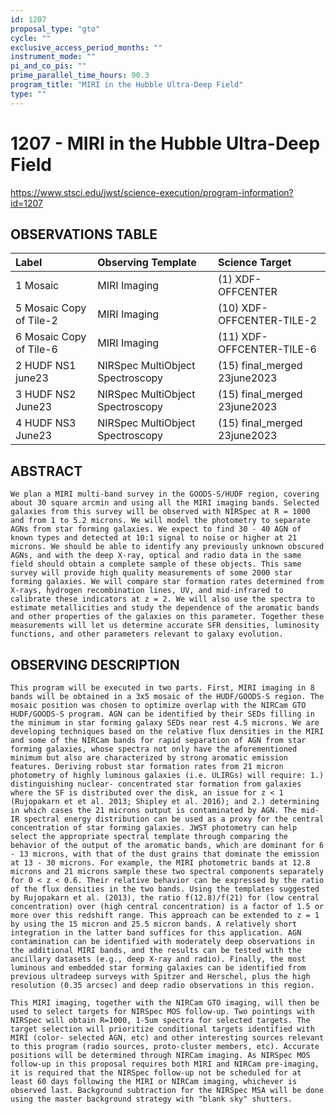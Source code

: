 ```yaml
---
id: 1207
proposal_type: "gto"
cycle: ""
exclusive_access_period_months: ""
instrument_mode: ""
pi_and_co_pis: ""
prime_parallel_time_hours: 90.3
program_title: "MIRI in the Hubble Ultra-Deep Field"
type: ""
---
```

# 1207 - MIRI in the Hubble Ultra-Deep Field
https://www.stsci.edu/jwst/science-execution/program-information?id=1207
## OBSERVATIONS TABLE
| Label                   | Observing Template                | Science Target                  |
| :---------------------- | :-------------------------------- | :------------------------------ |
| 1 Mosaic                | MIRI Imaging                      | (1) XDF-OFFCENTER               |
| 5 Mosaic Copy of Tile-2 | MIRI Imaging                      | (10) XDF-OFFCENTER-TILE-2       |
| 6 Mosaic Copy of Tile-6 | MIRI Imaging                      | (11) XDF-OFFCENTER-TILE-6       |
| 2 HUDF NS1 june23       | NIRSpec MultiObject Spectroscopy | (15) final_merged 23june2023    |
| 3 HUDF NS2 June23       | NIRSpec MultiObject Spectroscopy | (15) final_merged 23june2023    |
| 4 HUDF NS3 June23       | NIRSpec MultiObject Spectroscopy | (15) final_merged 23june2023    |

## ABSTRACT

    We plan a MIRI multi-band survey in the GOODS-S/HUDF region, covering about 30 square arcmin and using all the MIRI imaging bands. Selected galaxies from this survey will be observed with NIRSpec at R = 1000 and from 1 to 5.2 microns. We will model the photometry to separate AGNs from star forming galaxies. We expect to find 30 - 40 AGN of known types and detected at 10:1 signal to noise or higher at 21 microns. We should be able to identify any previously unknown obscured AGNs, and with the deep X-ray, optical and radio data in the same field should obtain a complete sample of these objects. This same survey will provide high quality measurements of some 2000 star forming galaxies. We will compare star formation rates determined from X-rays, hydrogen recombination lines, UV, and mid-infrared to calibrate these indicators at z = 2. We will also use the spectra to estimate metallicities and study the dependence of the aromatic bands and other properties of the galaxies on this parameter. Together these measurements will let us determine accurate SFR densities, luminosity functions, and other parameters relevant to galaxy evolution.

## OBSERVING DESCRIPTION

    This program will be executed in two parts. First, MIRI imaging in 8 bands will be obtained in a 3x5 mosaic of the HUDF/GOODS-S region. The mosaic position was chosen to optimize overlap with the NIRCam GTO HUDF/GOODS-S program. AGN can be identified by their SEDs filling in the minimum in star forming galaxy SEDs near rest 4.5 microns. We are developing techniques based on the relative flux densities in the MIRI and some of the NIRCam bands for rapid separation of AGN from star forming galaxies, whose spectra not only have the aforementioned minimum but also are characterized by strong aromatic emission features. Deriving robust star formation rates from 21 micron photometry of highly luminous galaxies (i.e. ULIRGs) will require: 1.) distinguishing nuclear- concentrated star formation from galaxies where the SF is distributed over the disk, an issue for z < 1 (Rujopakarn et et al. 2013; Shipley et al. 2016); and 2.) determining in which cases the 21 microns output is contaminated by AGN. The mid-IR spectral energy distribution can be used as a proxy for the central concentration of star forming galaxies. JWST photometry can help select the appropriate spectral template through comparing the behavior of the output of the aromatic bands, which are dominant for 6 - 13 microns, with that of the dust grains that dominate the emission at 13 - 30 microns. For example, the MIRI photometric bands at 12.8 microns and 21 microns sample these two spectral components separately for 0 < z < 0.6. Their relative behavior can be expressed by the ratio of the flux densities in the two bands. Using the templates suggested by Rujopakarn et al. (2013), the ratio f(12.8)/f(21) for (low central concentration) over (high central concentration) is a factor of 1.5 or more over this redshift range. This approach can be extended to z = 1 by using the 15 micron and 25.5 micron bands. A relatively short integration in the latter band suffices for this application. AGN contamination can be identified with moderately deep observations in the additional MIRI bands, and the results can be tested with the ancillary datasets (e.g., deep X-ray and radio). Finally, the most luminous and embedded star forming galaxies can be identified from previous ultradeep surveys with Spitzer and Herschel, plus the high resolution (0.35 arcsec) and deep radio observations in this region.

    This MIRI imaging, together with the NIRCam GTO imaging, will then be used to select targets for NIRSpec MOS follow-up. Two pointings with NIRSpec will obtain R=1000, 1-5um spectra for selected targets. The target selection will prioritize conditional targets identified with MIRI (color- selected AGN, etc) and other interesting sources relevant to this program (radio sources, proto-cluster members, etc). Accurate positions will be determined through NIRCam imaging. As NIRSpec MOS follow-up in this proposal requires both MIRI and NIRCam pre-imaging, it is required that the NIRSpec follow-up not be scheduled for at least 60 days following the MIRI or NIRCam imaging, whichever is observed last. Background subtraction for the NIRSpec MSA will be done using the master background strategy with "blank sky" shutters.